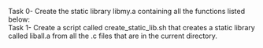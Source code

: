 Task 0- Create the static library libmy.a containing all the functions listed below: <br />
Task 1- Create a script called create_static_lib.sh that creates a static library called liball.a from all the .c files that are in the current directory. <br />

